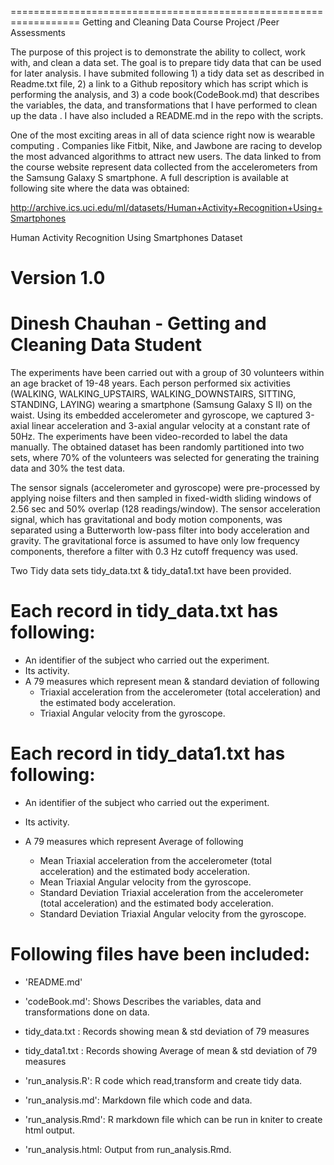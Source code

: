 ==================================================================
Getting and Cleaning Data Course Project /Peer Assessments

The purpose of this project is to demonstrate the ability to collect, work with, and clean a data set. The goal is to prepare tidy data that can be used for later analysis. I have submited following 1) a tidy data set as described in Readme.txt file, 2) a link to a Github repository which has script which is performing the analysis, and 3) a code book(CodeBook.md) that describes the variables, the data, and transformations that I have performed to clean up the data . I have also included a README.md in the repo with the scripts.

One of the most exciting areas in all of data science right now is wearable computing . Companies like Fitbit, Nike, and Jawbone are racing to develop the most advanced algorithms to attract new users. The data linked to from the course website represent data collected from the accelerometers from the Samsung Galaxy S smartphone. A full description is available at following site where the data was obtained:

http://archive.ics.uci.edu/ml/datasets/Human+Activity+Recognition+Using+Smartphones

Human Activity Recognition Using Smartphones Dataset

Version 1.0
==================================================================
Dinesh Chauhan - Getting and Cleaning Data Student
==================================================================

The experiments have been carried out with a group of 30 volunteers within an age bracket of 19-48 years. Each person performed six activities (WALKING, WALKING_UPSTAIRS, WALKING_DOWNSTAIRS, SITTING, STANDING, LAYING) wearing a smartphone (Samsung Galaxy S II) on the waist. Using its embedded accelerometer and gyroscope, we captured 3-axial linear acceleration and 3-axial angular velocity at a constant rate of 50Hz. The experiments have been video-recorded to label the data manually. The obtained dataset has been randomly partitioned into two sets, where 70% of the volunteers was selected for generating the training data and 30% the test data. 

The sensor signals (accelerometer and gyroscope) were pre-processed by applying noise filters and then sampled in fixed-width sliding windows of 2.56 sec and 50% overlap (128 readings/window). The sensor acceleration signal, which has gravitational and body motion components, was separated using a Butterworth low-pass filter into body acceleration and gravity. The gravitational force is assumed to have only low frequency components, therefore a filter with 0.3 Hz cutoff frequency was used.  

Two Tidy data sets tidy_data.txt & tidy_data1.txt have been provided.

Each record in tidy_data.txt has following:
======================================

- An identifier of the subject who carried out the experiment.
- Its activity. 
- A 79 measures which represent mean & standard deviation of following
	- Triaxial acceleration from the accelerometer (total acceleration) and the estimated body acceleration.
	- Triaxial Angular velocity from the gyroscope. 


Each record in tidy_data1.txt has following:
======================================

- An identifier of the subject who carried out the experiment.
- Its activity. 
- A 79 measures which represent Average of following

	- Mean Triaxial acceleration from the accelerometer (total acceleration) and the estimated body acceleration.
	- Mean Triaxial Angular velocity from the gyroscope. 
	- Standard Deviation Triaxial acceleration from the accelerometer (total acceleration) and the estimated body acceleration.
	- Standard Deviation Triaxial Angular velocity from the gyroscope.

Following files have been included:
=========================================

- 'README.md'

- 'codeBook.md': Shows Describes the variables, data and transformations done on data.

-  tidy_data.txt : Records showing mean & std deviation of 79 measures 

-  tidy_data1.txt : Records showing Average of mean & std deviation of 79 measures 

- 'run_analysis.R': R code which read,transform and create tidy data.

- 'run_analysis.md': Markdown file which code and data.

- 'run_analysis.Rmd': R markdown file which can be run in kniter to create html output.

- 'run_analysis.html: Output from run_analysis.Rmd.


